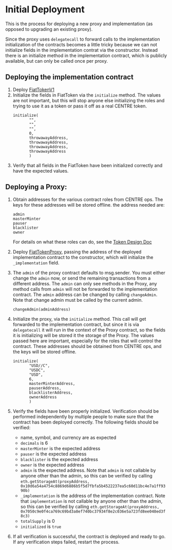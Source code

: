 # Initial Deployment

This is the process for deploying a new proxy and implementation (as opposed to upgrading an existing proxy).

Since the proxy uses `delegatecall` to forward calls to the implementation initialization of the contracts becomes a little
tricky because we can not initialize fields in the implementation contrat via the constructor. Instead there is an initialize
method in the implementation contract, which is publicly available, but can only be called once per proxy.


## Deploying the implementation contract
1. Deploy [FiatTokenV1](../contracts/FiatTokenV1.sol)
2. Initialize the fields in FiatToken via the `initialize` method. The values are not important, but this will stop anyone
else initializing the roles and trying to use it as a token or pass it off as a real CENTRE token. 
   ```
   initialize(
          "",
          "",
          "",
          0,
          throwawayAddress,
          throwawayAddress,
          throwawayAddress,
          throwawayAddress
          )
   ```
3. Verify that all fields in the FiatToken have been initialized correctly and have the expected values.

## Deploying a Proxy:

1. Obtain addresses for the various contract roles from CENTRE ops. The keys for these addresses will be stored offline.
the address needed are:
   ```
   admin
   masterMinter
   pauser
   blacklister
   owner
   ```
   For details on what these roles can do, see the [Token Design Doc](tokendesign.md)

2. Deploy [FiatTokenProxy](../contracts/FiatTokenProxy.sol), passing the address of the deployed implementation contract
to the constructor, which will initialize the `_implementation` field.

3. The `admin` of the proxy contract defaults to msg.sender. You must either change the `admin` now, or send the remaining
transactions from a different address. The `admin` can only see methods in the Proxy, any method calls from `admin` will not
be forwarded to the implementation contract. 
The `admin` address can be changed by calling `changeAdmin`. Note that change admin must be called by the current admin.
   ```
   changeAdmin(adminAddress)

   ```

4. Initialize the proxy, via the `initialize` method. This call will get forwarded to the implementation contract, but since
it is via `delegatecall` it will run in the context of the Proxy contract, so the fields it is initializing will be stored
it the storage of the Proxy. The values passed here are important, especially for the roles that will control the contract.
These addresses should be obtained from CENTRE ops, and the keys will be stored offline.

   ```
   initialize(
          "USD//C",
          "USDC",
          "USD",
          6,
          masterMinterAddress,
          pauserAddress,
          blacklisterAddress,
          ownerAddress
          )
   ```

5. Verify the fields have been properly initialized. Verification should be performed independently by multiple people to make
sure that the contract has been deployed correctly. The following fields should be verified:
   - name, symbol, and currency are as expected
   - `decimals` is 6
   - `masterMinter` is the expected address
   - `pauser` is the expected address
   - `blacklister` is the expected address
   - `owner` is the expected address
   - `admin` is the expected address. Note that `admin` is not callable by anyone other than the admin, so this can be verified 
   by calling `eth.getStorageAt(proxyAddress, 0x10d6a54a4754c8869d6886b5f5d7fbfa5b4522237ea5c60d11bc4e7a1ff9390b)`
   - `_implementation` is the address of the implementation contract. Note that `implementation` is not callable by 
   anyone other than the admin, so this can be verified by calling
   `eth.getStorageAt(proxyAddress, 0x7050c9e0f4ca769c69bd3a8ef740bc37934f8e2c036e5a723fd8ee048ed3f8c3)`
   - `totalSupply` is 0
   - `initialized` is `true`

6. If all verification is successful, the contract is deployed and ready to go. If any verification steps failed, restart the process.